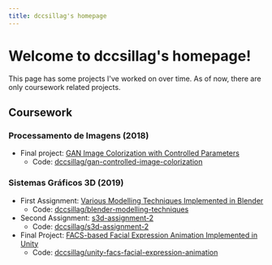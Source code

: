 ```yaml
---
title: dccsillag's homepage
---
```


Welcome to dccsillag's homepage!
===

This page has some projects I've worked on over time. As of now, there are only coursework related projects.

Coursework
---

### Processamento de Imagens (2018)

- Final project: [GAN Image Colorization with Controlled Parameters](coursework/ImageProcessing/GAN-Image-Colorization-With-Controlled-Parameters/index.html)
    + Code: [dccsillag/gan-controlled-image-colorization](https://github.com/dccsillag/gan-controlled-image-colorization)

### Sistemas Gráficos 3D (2019)

- First Assignment: [Various Modelling Techniques Implemented in Blender](coursework/3dGraphicsSystems/Assignment1/index.html)
    + Code: [dccsillag/blender-modelling-techniques](https://github.com/dccsillag/blender-modelling-techniques)
- Second Assignment: [s3d-assignment-2](coursework/3dGraphicsSystems/Assignment2/index.html)
    + Code: [dccsillag/s3d-assignment-2](https://github.com/dccsillag/s3d-assignment-2)
- Final Project: [FACS-based Facial Expression Animation Implemented in Unity](coursework/3dGraphicsSystems/FinalProject/index.html)
    + Code: [dccsillag/unity-facs-facial-expression-animation](https://github.com/dccsillag/unity-facs-facial-expression-animation)
